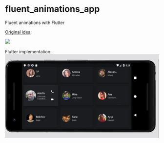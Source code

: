 # fluent_animations_app
Fluent animations with Flutter

[Original idea](https://medium.com/@Niels9001/creating-fluent-animations-with-the-windows-community-toolkit-4a7430d7d937):

<img src="https://cdn-images-1.medium.com/max/800/1*wV4O3p6uqBdwjrPNsW7dXw.gif" width="400">

Flutter implementation:
![flutter](./demo.gif)
